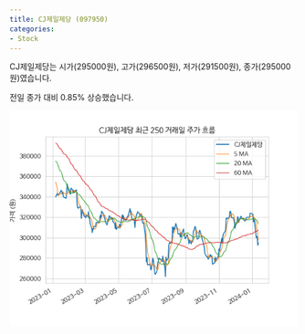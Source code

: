 ```yaml
---
title: CJ제일제당 (097950)
categories:
- Stock
---
```


CJ제일제당는 시가(295000원), 고가(296500원), 저가(291500원), 종가(295000원)였습니다.

전일 종가 대비 0.85% 상승했습니다.

<!-- more -->

![097950](/assets/images/stock/097950.png)